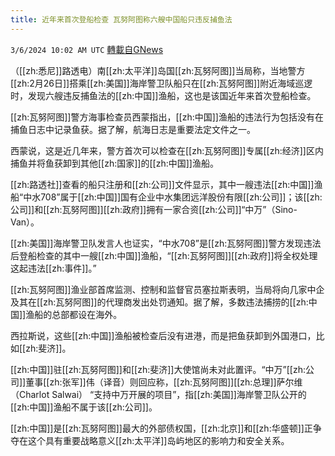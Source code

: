 ```yaml
---
title: 近年来首次登船检查 瓦努阿图称六艘中国船只违反捕鱼法
---
```

`3/6/2024 10:02 AM UTC` [轉載自GNews](https://gnews.org/articles/2370239)

（[[zh:悉尼]]路透电）南[[zh:太平洋]]岛国[[zh:瓦努阿图]]当局称，当地警方[[zh:2月26日]]搭乘[[zh:美国]]海岸警卫队船只在[[zh:瓦努阿图]]附近海域巡逻时，发现六艘违反捕鱼法的[[zh:中国]]渔船，这也是该国近年来首次登船检查。

[[zh:瓦努阿图]]警方海事检查员西蒙指出，[[zh:中国]]渔船的违法行为包括没有在捕鱼日志中记录鱼获。据了解，航海日志是重要法定文件之一。

西蒙说，这是近几年来，警方首次可以检查在[[zh:瓦努阿图]]专属[[zh:经济]]区内捕鱼并将鱼获卸到其他[[zh:国家]]的[[zh:中国]]渔船。

[[zh:路透社]]查看的船只注册和[[zh:公司]]文件显示，其中一艘违法[[zh:中国]]渔船“中水708”属于[[zh:中国]]国有企业中水集团远洋股份有限[[zh:公司]]；该[[zh:公司]]和[[zh:瓦努阿图]][[zh:政府]]拥有一家合资[[zh:公司]]“中万”（Sino-Van）。

[[zh:美国]]海岸警卫队发言人也证实，“中水708”是[[zh:瓦努阿图]]警方发现违法后登船检查的其中一艘[[zh:中国]]渔船，“[[zh:瓦努阿图]][[zh:政府]]将全权处理这起违法[[zh:事件]]。”

[[zh:瓦努阿图]]渔业部首席监测、控制和监督官员塞拉斯表明，当局将向几家中企及其在[[zh:瓦努阿图]]的代理商发出处罚通知。据了解，多数违法捕捞的[[zh:中国]]渔船的总部都设在海外。

西拉斯说，这些[[zh:中国]]渔船被检查后没有进港，而是把鱼获卸到外国港口，比如[[zh:斐济]]。

[[zh:中国]]驻[[zh:瓦努阿图]]和[[zh:斐济]]大使馆尚未对此置评。“中万”[[zh:公司]]董事[[zh:张军]]伟（译音）则回应称，[[zh:瓦努阿图]][[zh:总理]]萨尔维（Charlot Salwai） “支持中万开展的项目”，指[[zh:美国]]海岸警卫队公开的[[zh:中国]]渔船不属于该[[zh:公司]]。

[[zh:中国]]是[[zh:瓦努阿图]]最大的外部债权国，[[zh:北京]]和[[zh:华盛顿]]正争夺在这个具有重要战略意义[[zh:太平洋]]岛屿地区的影响力和安全关系。
